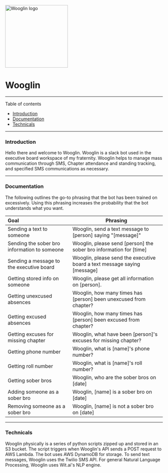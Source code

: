 <img src="https://pbs.twimg.com/profile_images/1040408608067018752/yFS8LZve_400x400.jpg" alt="Wooglin logo" width="200" height="200"></img>
# Wooglin
***
Table of contents

* [Introduction](#Introduction)
* [Documentation](#Documentation)
* [Technicals](#Technicals)
***
### Introduction
Hello there and welcome to Wooglin. Wooglin is a slack bot used in the executive board workspace of my fraternity. Wooglin helps to manage mass communication through SMS, Chapter attendance and standing tracking, and specified SMS communications as necessary.

***
### Documentation
The following outlines the go-to phrasing that the bot has been trained on excessively. Using this phrasing increases the probability that the bot understands what you want.

| Goal          | Phrasing           |
| :------------ | ------------- |
| Sending a text to someone     | Wooglin, send a text message to [person] saying "[message]" |
| Sending the sober bro information to someone | Wooglin, please send [person] the sober bro information for [time] |
| Sending a message to the executive board | Wooglin, please send the executive board a text message saying [message] | 
| Getting stored info on someone     | Wooglin, please get all information on [person].      |
| Getting unexcused absences | Wooglin, how many times has [person] been unexcused from chapter?      |
| Getting excused absences | Wooglin, how many times has [person] been excused from chapter? |
| Getting excuses for missing chapter | Wooglin, what have been [person]'s excuses for missing chapter? |
| Getting phone number | Wooglin, what is [name]'s phone number? |
| Getting roll number | Wooglin, what is [name]'s roll number? |
| Getting sober bros | Wooglin, who are the sober bros on [date] | 
| Adding someone as a sober bro | Wooglin, [name] is a sober bro on [date] | 
| Removing someone as a sober bro | Wooglin, [name] is not a sober bro on [date] |

***
### Technicals
Wooglin physically is a series of python scripts zipped up and stored in an S3 bucket. The script triggers when Wooglin's API sends a POST request to AWS Lambda. The bot uses AWS DynamoDB for storage. To send text messages, Wooglin uses the Twilio SMS API. For general Natural Language Processing, Wooglin uses Wit.ai's NLP engine. 
